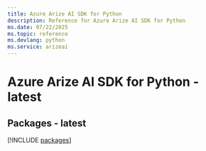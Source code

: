 ```yaml
---
title: Azure Arize AI SDK for Python
description: Reference for Azure Arize AI SDK for Python
ms.date: 07/22/2025
ms.topic: reference
ms.devlang: python
ms.service: arizeai
---
```

# Azure Arize AI SDK for Python - latest
## Packages - latest
[!INCLUDE [packages](arize-ai-index.md)]